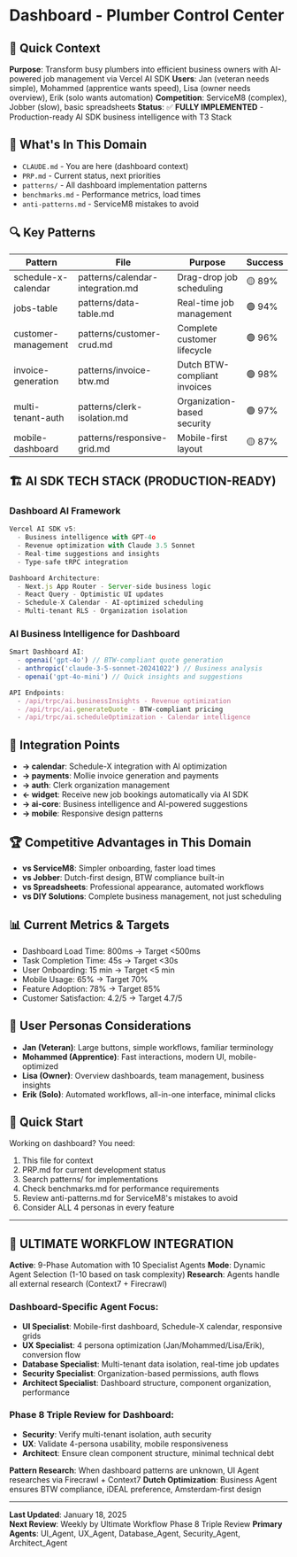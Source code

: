 # Dashboard - Plumber Control Center

## 🎯 Quick Context
**Purpose**: Transform busy plumbers into efficient business owners with AI-powered job management via Vercel AI SDK
**Users**: Jan (veteran needs simple), Mohammed (apprentice wants speed), Lisa (owner needs overview), Erik (solo wants automation)
**Competition**: ServiceM8 (complex), Jobber (slow), basic spreadsheets
**Status**: ✅ **FULLY IMPLEMENTED** - Production-ready AI SDK business intelligence with T3 Stack

## 📁 What's In This Domain
- `CLAUDE.md` - You are here (dashboard context)
- `PRP.md` - Current status, next priorities
- `patterns/` - All dashboard implementation patterns  
- `benchmarks.md` - Performance metrics, load times
- `anti-patterns.md` - ServiceM8 mistakes to avoid

## 🔍 Key Patterns
| Pattern | File | Purpose | Success |
|---------|------|---------|---------|
| schedule-x-calendar | patterns/calendar-integration.md | Drag-drop job scheduling | 🟡 89% |
| jobs-table | patterns/data-table.md | Real-time job management | 🟢 94% |
| customer-management | patterns/customer-crud.md | Complete customer lifecycle | 🟢 96% |
| invoice-generation | patterns/invoice-btw.md | Dutch BTW-compliant invoices | 🟢 98% |
| multi-tenant-auth | patterns/clerk-isolation.md | Organization-based security | 🟢 97% |
| mobile-dashboard | patterns/responsive-grid.md | Mobile-first layout | 🟡 87% |

## 🏗️ **AI SDK TECH STACK (PRODUCTION-READY)**

### **Dashboard AI Framework**
```typescript
Vercel AI SDK v5:
  - Business intelligence with GPT-4o
  - Revenue optimization with Claude 3.5 Sonnet
  - Real-time suggestions and insights
  - Type-safe tRPC integration

Dashboard Architecture:
  - Next.js App Router - Server-side business logic
  - React Query - Optimistic UI updates
  - Schedule-X Calendar - AI-optimized scheduling
  - Multi-tenant RLS - Organization isolation
```

### **AI Business Intelligence for Dashboard**
```typescript
Smart Dashboard AI:
  - openai('gpt-4o') // BTW-compliant quote generation
  - anthropic('claude-3-5-sonnet-20241022') // Business analysis
  - openai('gpt-4o-mini') // Quick insights and suggestions

API Endpoints:
  - /api/trpc/ai.businessInsights - Revenue optimization
  - /api/trpc/ai.generateQuote - BTW-compliant pricing
  - /api/trpc/ai.scheduleOptimization - Calendar intelligence
```

## 🤝 Integration Points
- **→ calendar**: Schedule-X integration with AI optimization
- **→ payments**: Mollie invoice generation and payments
- **→ auth**: Clerk organization management
- **← widget**: Receive new job bookings automatically via AI SDK
- **→ ai-core**: Business intelligence and AI-powered suggestions
- **→ mobile**: Responsive design patterns

## 🏆 Competitive Advantages in This Domain
- **vs ServiceM8**: Simpler onboarding, faster load times
- **vs Jobber**: Dutch-first design, BTW compliance built-in
- **vs Spreadsheets**: Professional appearance, automated workflows
- **vs DIY Solutions**: Complete business management, not just scheduling

## 📊 Current Metrics & Targets
- Dashboard Load Time: 800ms → Target <500ms
- Task Completion Time: 45s → Target <30s
- User Onboarding: 15 min → Target <5 min
- Mobile Usage: 65% → Target 70%
- Feature Adoption: 78% → Target 85%
- Customer Satisfaction: 4.2/5 → Target 4.7/5

## 👥 User Personas Considerations
- **Jan (Veteran)**: Large buttons, simple workflows, familiar terminology
- **Mohammed (Apprentice)**: Fast interactions, modern UI, mobile-optimized
- **Lisa (Owner)**: Overview dashboards, team management, business insights
- **Erik (Solo)**: Automated workflows, all-in-one interface, minimal clicks

## 🚀 Quick Start
Working on dashboard? You need:
1. This file for context
2. PRP.md for current development status
3. Search patterns/ for implementations
4. Check benchmarks.md for performance requirements
5. Review anti-patterns.md for ServiceM8's mistakes to avoid
6. Consider ALL 4 personas in every feature

---

## 🤖 ULTIMATE WORKFLOW INTEGRATION

**Active**: 9-Phase Automation with 10 Specialist Agents
**Mode**: Dynamic Agent Selection (1-10 based on task complexity)
**Research**: Agents handle all external research (Context7 + Firecrawl)

### Dashboard-Specific Agent Focus:
- **UI Specialist**: Mobile-first dashboard, Schedule-X calendar, responsive grids
- **UX Specialist**: 4 persona optimization (Jan/Mohammed/Lisa/Erik), conversion flow
- **Database Specialist**: Multi-tenant data isolation, real-time job updates
- **Security Specialist**: Organization-based permissions, auth flows
- **Architect Specialist**: Dashboard structure, component organization, performance

### Phase 8 Triple Review for Dashboard:
- **Security**: Verify multi-tenant isolation, auth security
- **UX**: Validate 4-persona usability, mobile responsiveness  
- **Architect**: Ensure clean component structure, minimal technical debt

**Pattern Research**: When dashboard patterns are unknown, UI Agent researches via Firecrawl + Context7
**Dutch Optimization**: Business Agent ensures BTW compliance, iDEAL preference, Amsterdam-first design

---

**Last Updated**: January 18, 2025  
**Next Review**: Weekly by Ultimate Workflow Phase 8 Triple Review
**Primary Agents**: UI_Agent, UX_Agent, Database_Agent, Security_Agent, Architect_Agent